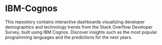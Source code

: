 # IBM-Cognos
This repository contains interactive dashboards visualizing developer demographics and technology trends from the Stack Overflow Developer Survey, built using IBM Cognos. Discover insights such as the most popular programming languages and the predictions for the next years. 
